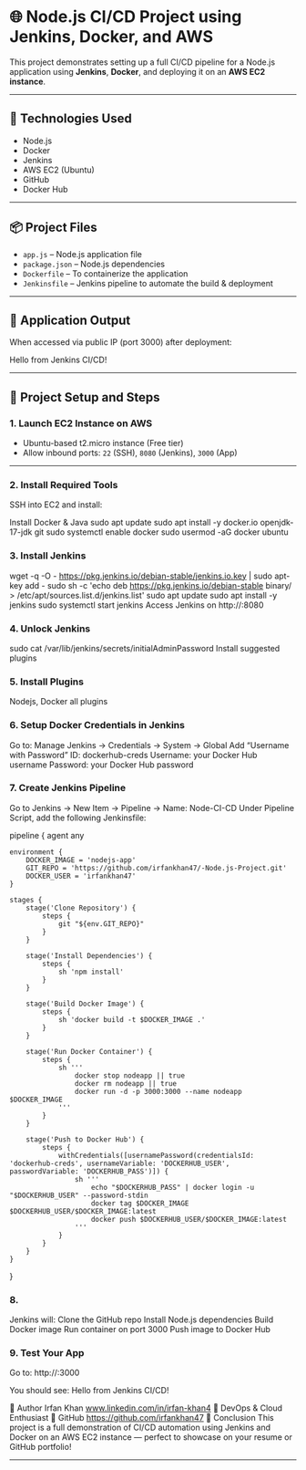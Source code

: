 # 🌐 Node.js CI/CD Project using Jenkins, Docker, and AWS

This project demonstrates setting up a full CI/CD pipeline for a Node.js application using **Jenkins**, **Docker**, and deploying it on an **AWS EC2 instance**.

---

## 🔧 Technologies Used

- Node.js
- Docker
- Jenkins
- AWS EC2 (Ubuntu)
- GitHub
- Docker Hub

---

## 📦 Project Files

- `app.js` – Node.js application file
- `package.json` – Node.js dependencies
- `Dockerfile` – To containerize the application
- `Jenkinsfile` – Jenkins pipeline to automate the build & deployment

---

## 🚀 Application Output

When accessed via public IP (port 3000) after deployment:

Hello from Jenkins CI/CD!

---

## 📁 Project Setup and Steps

### 1. Launch EC2 Instance on AWS

- Ubuntu-based t2.micro instance (Free tier)
- Allow inbound ports: `22` (SSH), `8080` (Jenkins), `3000` (App)

---

### 2. Install Required Tools

SSH into EC2 and install:

Install Docker & Java
sudo apt update
sudo apt install -y docker.io openjdk-17-jdk git
sudo systemctl enable docker
sudo usermod -aG docker ubuntu

### 3. Install Jenkins
wget -q -O - https://pkg.jenkins.io/debian-stable/jenkins.io.key | sudo apt-key add -
sudo sh -c 'echo deb https://pkg.jenkins.io/debian-stable binary/ > /etc/apt/sources.list.d/jenkins.list'
sudo apt update
sudo apt install -y jenkins
sudo systemctl start jenkins
Access Jenkins on http://<EC2-Public-IP>:8080

### 4. Unlock Jenkins 
sudo cat /var/lib/jenkins/secrets/initialAdminPassword
Install suggested plugins

### 5. Install Plugins
Nodejs,
Docker all plugins

### 6. Setup Docker Credentials in Jenkins
Go to: Manage Jenkins → Credentials → System → Global
Add “Username with Password”
ID: dockerhub-creds
Username: your Docker Hub username
Password: your Docker Hub password

### 7. Create Jenkins Pipeline
Go to Jenkins → New Item → Pipeline → Name: Node-CI-CD
Under Pipeline Script, add the following Jenkinsfile:

pipeline {
    agent any

    environment {
        DOCKER_IMAGE = 'nodejs-app'
        GIT_REPO = 'https://github.com/irfankhan47/-Node.js-Project.git'
        DOCKER_USER = 'irfankhan47'
    }

    stages {
        stage('Clone Repository') {
            steps {
                git "${env.GIT_REPO}"
            }
        }

        stage('Install Dependencies') {
            steps {
                sh 'npm install'
            }
        }

        stage('Build Docker Image') {
            steps {
                sh 'docker build -t $DOCKER_IMAGE .'
            }
        }

        stage('Run Docker Container') {
            steps {
                sh '''
                    docker stop nodeapp || true
                    docker rm nodeapp || true
                    docker run -d -p 3000:3000 --name nodeapp $DOCKER_IMAGE
                '''
            }
        }

        stage('Push to Docker Hub') {
            steps {
                withCredentials([usernamePassword(credentialsId: 'dockerhub-creds', usernameVariable: 'DOCKERHUB_USER', passwordVariable: 'DOCKERHUB_PASS')]) {
                    sh '''
                        echo "$DOCKERHUB_PASS" | docker login -u "$DOCKERHUB_USER" --password-stdin
                        docker tag $DOCKER_IMAGE $DOCKERHUB_USER/$DOCKER_IMAGE:latest
                        docker push $DOCKERHUB_USER/$DOCKER_IMAGE:latest
                    '''
                }
            }
        }
    }
}

### 8.
Jenkins will:
Clone the GitHub repo
Install Node.js dependencies
Build Docker image
Run container on port 3000
Push image to Docker Hub

### 9. Test Your App
Go to:
http://<your-ec2-public-ip>:3000

You should see:
Hello from Jenkins CI/CD!


📌 Author
Irfan Khan
www.linkedin.com/in/irfan-khan4
💼 DevOps & Cloud Enthusiast
🔗 GitHub
https://github.com/irfankhan47
🏁 Conclusion
This project is a full demonstration of CI/CD automation using Jenkins and Docker on an AWS EC2 instance — perfect to showcase on your resume or GitHub portfolio!


---


